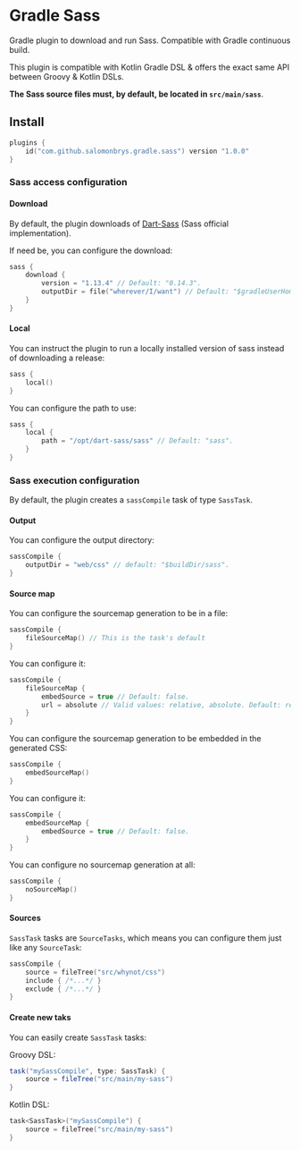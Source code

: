 Gradle Sass
===========

Gradle plugin to download and run Sass.
Compatible with Gradle continuous build.

This plugin is compatible with Kotlin Gradle DSL & offers the exact same API between Groovy & Kotlin DSLs.

**The Sass source files must, by default, be located in `src/main/sass`**.

## Install

```kotlin
plugins {
    id("com.github.salomonbrys.gradle.sass") version "1.0.0"
}
```

### Sass access configuration

#### Download

By default, the plugin downloads of [Dart-Sass](https://github.com/sass/dart-sass) (Sass official implementation).

If need be, you can configure the download:

```kotlin
sass {
    download {
        version = "1.13.4" // Default: "0.14.3".
        outputDir = file("wherever/I/want") // Default: "$gradleUserHome/sass".
    }
}
```

#### Local

You can instruct the plugin to run a locally installed version of sass instead of downloading a release:

```kotlin
sass {
    local()
}
```

You can configure the path to use:

```kotlin
sass {
    local {
        path = "/opt/dart-sass/sass" // Default: "sass".
    }
}
```

### Sass execution configuration

By default, the plugin creates a `sassCompile` task of type `SassTask`.

#### Output

You can configure the output directory:

```kotlin
sassCompile {
    outputDir = "web/css" // default: "$buildDir/sass".
}
```

#### Source map

You can configure the sourcemap generation to be in a file:

```kotlin
sassCompile {
    fileSourceMap() // This is the task's default
}
```

You can configure it:

```kotlin
sassCompile {
    fileSourceMap {
        embedSource = true // Default: false.
        url = absolute // Valid values: relative, absolute. Default: relative.
    }
}
```

You can configure the sourcemap generation to be embedded in the generated CSS:

```kotlin
sassCompile {
    embedSourceMap()
}
```

You can configure it:

```kotlin
sassCompile {
    embedSourceMap {
        embedSource = true // Default: false.
    }
}
```

You can configure no sourcemap generation at all:

```kotlin
sassCompile {
    noSourceMap()
}
```

#### Sources

`SassTask` tasks are `SourceTasks`, which means you can configure them just like any `SourceTask`:

```kotlin
sassCompile {
    source = fileTree("src/whynot/css")
    include { /*...*/ }
    exclude { /*...*/ }
}
```

#### Create new taks

You can easily create `SassTask` tasks:

Groovy DSL:

```groovy
task("mySassCompile", type: SassTask) {
    source = fileTree("src/main/my-sass")
}
```

Kotlin DSL:

```kotlin
task<SassTask>("mySassCompile") {
    source = fileTree("src/main/my-sass")
}
```
